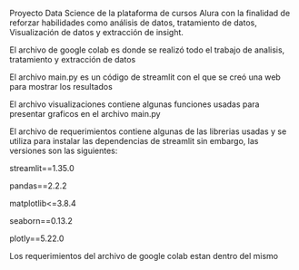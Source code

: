 Proyecto Data Science de la plataforma de cursos Alura con la finalidad de reforzar habilidades como análisis de datos, tratamiento de datos, Visualización de datos y extracción de insight.

El archivo de google colab es donde se realizó todo el trabajo de analisis, tratamiento y extracción de datos

El archivo main.py es un código de streamlit con el que se creó una web para mostrar los resultados

El archivo visualizaciones contiene algunas funciones usadas para presentar graficos en el archivo main.py

El archivo de requerimientos contiene algunas de las librerias usadas y se utiliza para instalar las dependencias de streamlit
sin embargo, las versiones son las siguientes:

streamlit==1.35.0

pandas==2.2.2

matplotlib<=3.8.4

seaborn==0.13.2

plotly==5.22.0

Los requerimientos del archivo de google colab estan dentro del mismo
